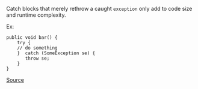 Catch blocks that merely rethrow a caught `exception` only add to code size and runtime complexity.

Ex:

```
public void bar() {
    try {
    // do something
    }  catch (SomeException se) {
       throw se;
    }
}
```

[Source](https://pmd.github.io/pmd-5.3.3/pmd-java/rules/java/strictexception.html#AvoidRethrowingException)
